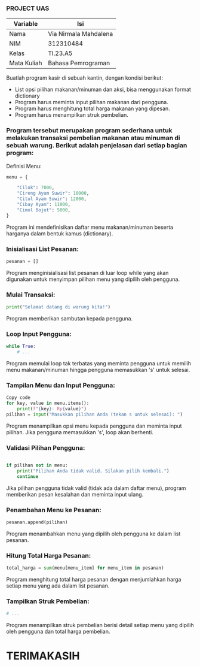 ### PROJECT UAS
| Variable | Isi |
| -------- | --- |
| Nama | Via Nirmala Mahdalena  |
| NIM | 312310484 |
| Kelas | TI.23.A5 |
| Mata Kuliah | Bahasa Pemrograman |

Buatlah program kasir di sebuah kantin, dengan kondisi berikut:

* List opsi pilihan makanan/minuman dan aksi, bisa menggunakan
format dictionary
* Program harus meminta input pilihan makanan dari pengguna.
* Program harus menghitung total harga makanan yang dipesan.
* Program harus menampilkan struk pembelian.
### Program tersebut merupakan program sederhana untuk melakukan transaksi pembelian makanan atau minuman di sebuah warung. Berikut adalah penjelasan dari setiap bagian program:
Definisi Menu:
```python
menu = {

    "Cilok": 7000,
    "Cireng Ayam Suwir": 10000,
    "Citul Ayam Suwir": 12000,
    "Cibay Ayam": 11000,
    "Cimol Bojot": 5000,
}
```
Program ini mendefinisikan daftar menu makanan/minuman beserta harganya dalam bentuk kamus (dictionary).

### Inisialisasi List Pesanan:
```python
pesanan = []
```
Program menginisialisasi list pesanan di luar loop while yang akan digunakan untuk menyimpan pilihan menu yang dipilih oleh pengguna.

### Mulai Transaksi:
```python
print("Selamat datang di warung kita!")
```
Program memberikan sambutan kepada pengguna.

### Loop Input Pengguna:
```python
while True:
    # ...
```
Program memulai loop tak terbatas yang meminta pengguna untuk memilih menu makanan/minuman hingga pengguna memasukkan 's' untuk selesai.

### Tampilan Menu dan Input Pengguna:
``` python
Copy code
for key, value in menu.items():
    print(f"{key}: Rp{value}")
pilihan = input("Masukkan pilihan Anda (tekan s untuk selesai): ")
```
Program menampilkan opsi menu kepada pengguna dan meminta input pilihan. Jika pengguna memasukkan 's', loop akan berhenti.

### Validasi Pilihan Pengguna:
```python

if pilihan not in menu:
    print("Pilihan Anda tidak valid. Silakan pilih kembali.")
    continue
```
Jika pilihan pengguna tidak valid (tidak ada dalam daftar menu), program memberikan pesan kesalahan dan meminta input ulang.

### Penambahan Menu ke Pesanan:
```python
pesanan.append(pilihan)
```
Program menambahkan menu yang dipilih oleh pengguna ke dalam list pesanan.

### Hitung Total Harga Pesanan:
```python
total_harga = sum(menu[menu_item] for menu_item in pesanan)
```
Program menghitung total harga pesanan dengan menjumlahkan harga setiap menu yang ada dalam list pesanan.

### Tampilkan Struk Pembelian:
```python
# ...
```
Program menampilkan struk pembelian berisi detail setiap menu yang dipilih oleh pengguna dan total harga pembelian.
# TERIMAKASIH
